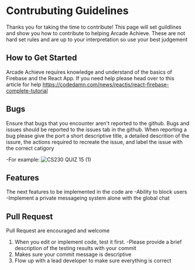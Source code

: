 # Contrubuting Guidelines

Thanks you for taking the time to contribute!
This page will set guildlines and show you how to contribute to helping Arcade Achieve. These are not hard set rules and are up to your interpretation so use your best judgement

## How to Get Started

Arcade Achieve requires knowledge and understand of the basics of Firebase and the React App. If you need help please head over to this article for help https://codedamn.com/news/reactjs/react-firebase-complete-tutorial

## Bugs

Ensure that bugs that you encounter aren't reported to the github. Bugs and issues should be reported to the issues tab in the github.
When reporting a bug please give the port a short descriptive title, a detailed descrition of the issure, the actions required to recreate the issue, and label the issue with the correct catigory 

-For example:
![CS230 QUIZ 15 (1)](https://github.com/WVU-CS230-2024-01-Group13/ArcadeArchive/assets/143005488/240a9da3-de53-4224-b942-340e039cdbb8)
## Features

The next features to be implemented in the code are
-Ability to block users
-Implement a private messageing system alone with the global chat

## Pull Request

Pull Request are encouraged and welcome
1. When you edit or implement code, test it first.
   -Please provide a brief description of the testing results with your commit
2. Makes sure your commit message is descriptive
3. Flow up with a lead developer to make sure everything is correct 

